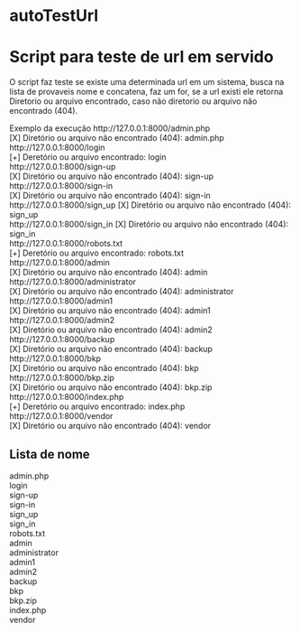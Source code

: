 # autoTestUrl
<h1>Script para teste de url em servido</h1>

<p>O script faz teste se existe uma determinada url em um sistema,
busca na lista de provaveis nome e concatena, faz um for, se a url existi ele retorna Diretorio ou arquivo encontrado, caso não
diretorio ou arquivo não encontrado (404).</p>

<p color="green">Exemplo da execução
http://127.0.0.1:8000/admin.php <br>
[X] Diretório ou arquivo não encontrado (404): admin.php<br>
http://127.0.0.1:8000/login<br>
[+] Deretório ou arquivo encontrado:  login<br>
http://127.0.0.1:8000/sign-up<br>
[X] Diretório ou arquivo não encontrado (404): sign-up<br>
http://127.0.0.1:8000/sign-in<br>
[X] Diretório ou arquivo não encontrado (404): sign-in<br>
http://127.0.0.1:8000/sign_up
[X] Diretório ou arquivo não encontrado (404): sign_up<br>
http://127.0.0.1:8000/sign_in
[X] Diretório ou arquivo não encontrado (404): sign_in<br>
http://127.0.0.1:8000/robots.txt<br>
[+] Deretório ou arquivo encontrado:  robots.txt<br>
http://127.0.0.1:8000/admin<br>
[X] Diretório ou arquivo não encontrado (404): admin<br>
http://127.0.0.1:8000/administrator<br>
[X] Diretório ou arquivo não encontrado (404): administrator<br>
http://127.0.0.1:8000/admin1<br>
[X] Diretório ou arquivo não encontrado (404): admin1<br>
http://127.0.0.1:8000/admin2<br>
[X] Diretório ou arquivo não encontrado (404): admin2<br>
http://127.0.0.1:8000/backup<br>
[X] Diretório ou arquivo não encontrado (404): backup<br>
http://127.0.0.1:8000/bkp<br>
[X] Diretório ou arquivo não encontrado (404): bkp<br>
http://127.0.0.1:8000/bkp.zip<br>
[X] Diretório ou arquivo não encontrado (404): bkp.zip<br>
http://127.0.0.1:8000/index.php<br>
[+] Deretório ou arquivo encontrado:  index.php<br>
http://127.0.0.1:8000/vendor<br>
[X] Diretório ou arquivo não encontrado (404): vendor</p>

<h2>Lista de nome </h2>
admin.php<br>
login<br>
sign-up<br>
sign-in<br>
sign_up<br>
sign_in<br>
robots.txt<br>
admin<br>
administrator<br>
admin1<br>
admin2<br>
backup<br>
bkp<br>
bkp.zip<br>
index.php<br>
vendor<br>



